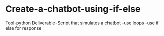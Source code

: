 # Create-a-chatbot-using-if-else
Tool-python
Deliverable-Script that simulates a chatbot
-use loops
-use if else for response
